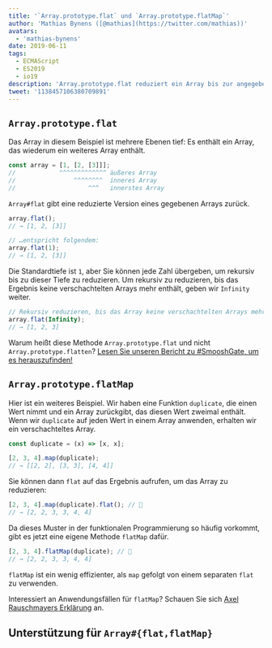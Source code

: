```yaml
---
title: '`Array.prototype.flat` und `Array.prototype.flatMap`'
author: 'Mathias Bynens ([@mathias](https://twitter.com/mathias))'
avatars:
  - 'mathias-bynens'
date: 2019-06-11
tags:
  - ECMAScript
  - ES2019
  - io19
description: 'Array.prototype.flat reduziert ein Array bis zur angegebenen Tiefe. Array.prototype.flatMap entspricht einem Map gefolgt von einem separaten Flat.'
tweet: '1138457106380709891'
---
```

## `Array.prototype.flat`

Das Array in diesem Beispiel ist mehrere Ebenen tief: Es enthält ein Array, das wiederum ein weiteres Array enthält.

```js
const array = [1, [2, [3]]];
//            ^^^^^^^^^^^^^ äußeres Array
//                ^^^^^^^^  inneres Array
//                    ^^^   innerstes Array
```

`Array#flat` gibt eine reduzierte Version eines gegebenen Arrays zurück.

```js
array.flat();
// → [1, 2, [3]]

// …entspricht folgendem:
array.flat(1);
// → [1, 2, [3]]
```

Die Standardtiefe ist `1`, aber Sie können jede Zahl übergeben, um rekursiv bis zu dieser Tiefe zu reduzieren. Um rekursiv zu reduzieren, bis das Ergebnis keine verschachtelten Arrays mehr enthält, geben wir `Infinity` weiter.

```js
// Rekursiv reduzieren, bis das Array keine verschachtelten Arrays mehr enthält:
array.flat(Infinity);
// → [1, 2, 3]
```

Warum heißt diese Methode `Array.prototype.flat` und nicht `Array.prototype.flatten`? [Lesen Sie unseren Bericht zu #SmooshGate, um es herauszufinden!](https://developers.google.com/web/updates/2018/03/smooshgate)

## `Array.prototype.flatMap`

Hier ist ein weiteres Beispiel. Wir haben eine Funktion `duplicate`, die einen Wert nimmt und ein Array zurückgibt, das diesen Wert zweimal enthält. Wenn wir `duplicate` auf jeden Wert in einem Array anwenden, erhalten wir ein verschachteltes Array.

```js
const duplicate = (x) => [x, x];

[2, 3, 4].map(duplicate);
// → [[2, 2], [3, 3], [4, 4]]
```

Sie können dann `flat` auf das Ergebnis aufrufen, um das Array zu reduzieren:

```js
[2, 3, 4].map(duplicate).flat(); // 🐌
// → [2, 2, 3, 3, 4, 4]
```

Da dieses Muster in der funktionalen Programmierung so häufig vorkommt, gibt es jetzt eine eigene Methode `flatMap` dafür.

```js
[2, 3, 4].flatMap(duplicate); // 🚀
// → [2, 2, 3, 3, 4, 4]
```

`flatMap` ist ein wenig effizienter, als `map` gefolgt von einem separaten `flat` zu verwenden.

Interessiert an Anwendungsfällen für `flatMap`? Schauen Sie sich [Axel Rauschmayers Erklärung](https://exploringjs.com/impatient-js/ch_arrays.html#flatmap-mapping-to-zero-or-more-values) an.

## Unterstützung für `Array#{flat,flatMap}`

<feature-support chrome="69 /blog/v8-release-69#javascript-language-features"
                 firefox="62"
                 safari="12"
                 nodejs="11"
                 babel="yes https://github.com/zloirock/core-js#ecmascript-array"></feature-support>
